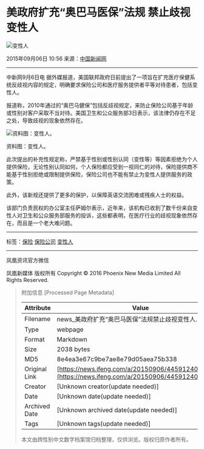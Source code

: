 # 美政府扩充“奥巴马医保”法规 禁止歧视变性人

![变性人](http://y3.ifengimg.com/cmpp/2015/09/06/11/ab6989e1-cb72-499d-8dc1-2dd0da8138a9_size21_w500_h346.jpg)

2015年09月06日 10:56 来源：[中国新闻网](http://www.chinanews.com/gj/2015/09-06/7507150.shtml)

---

中新网9月6日电 据外媒报道，美国联邦政府日前提出了一项旨在扩充医疗保健系统反歧视内容的规定，明确要求保险公司和医疗服务提供者平等对待患者，包括变性人。

报道称，2010年通过的“奥巴马健保”包括反歧视规定，来防止保险公司基于年龄或性别对客户采取不当对待。美国卫生和公众服务部3日表示，该法律仍存在不足之处，导致歧视的现象依然存在。

![资料图：变性人。](http://y3.ifengimg.com/cmpp/2015/09/06/11/ab6989e1-cb72-499d-8dc1-2dd0da8138a9_size21_w500_h346.jpg)

资料图：变性人。

此次提出的补充性规定称，严禁基于性别或性别认同（变性等）等因素拒绝为个人提供保险，无论性别认同如何，个人保险都应受到一视同仁的对待，保险提供商不能基于性别拒绝或限制提供保险，保险公司也不能有禁止为变性人提供服务的政策。

此外，该新规还提供了更多的保护，以保障英语交流困难或残疾人士的权益。

该部门负责民权的办公室主任萨姆尔表示，近年来，该机构已收到了数千份来自变性人对卫生和公众服务部服务的投诉，这些都表明，在医疗行业的歧视现象依然存在，而且是一个老大难问题。

---

标签：[保险](http://search.ifeng.com/sofeng/search.action?c=1&q=%E4%BF%9D%E9%99%A9) [保险公司](http://search.ifeng.com/sofeng/search.action?c=1&q=%E4%BF%9D%E9%99%A9%E5%85%AC%E5%8F%B8) [变性人](http://search.ifeng.com/sofeng/search.action?c=1&q=%E5%8F%98%E6%80%A7%E4%BA%BA)

---

凤凰资讯官方微信

凤凰新媒体 版权所有 Copyright © 2016 Phoenix New Media Limited All Rights Reserved.

> 附加信息 [Processed Page Metadata]
>
> | Attribute       | Value                                  |
> |-----------------|----------------------------------------|
> | Filename        | news_美政府扩充“奥巴马医保”法规禁止歧视变性人.md                             |
> | Type            | webpage                                 |
> | Format          | Markdown                               |
> | Size            | 2038 bytes                           |
> | MD5             | 8e4ea3e67c9be7ae8e79d05aea75b338                                  |
> | Original Link   | [https://news.ifeng.com/a/20150906/44591240_0.shtml](https://news.ifeng.com/a/20150906/44591240_0.shtml)                         |
> | Creator         | [Unknown creator(update needed)]                              |
> | Date            | [Unknown date(update needed)]                                 |
> | Archived Date   | [Unknown archived date(update needed)]                             |
> | Tags            | [Unknown tags(update needed)]                                 |
>
> 本文由跨性别中文数字档案馆归档整理，仅供浏览。版权归原作者所有。
>